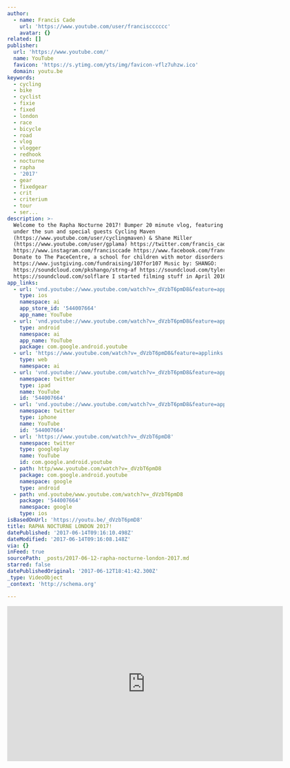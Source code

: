 ```yaml
---
author:
  - name: Francis Cade
    url: 'https://www.youtube.com/user/franciscccccc'
    avatar: {}
related: []
publisher:
  url: 'https://www.youtube.com/'
  name: YouTube
  favicon: 'https://s.ytimg.com/yts/img/favicon-vflz7uhzw.ico'
  domain: youtu.be
keywords:
  - cycling
  - bike
  - cyclist
  - fixie
  - fixed
  - london
  - race
  - bicycle
  - road
  - vlog
  - vlogger
  - redhook
  - nocturne
  - rapha
  - '2017'
  - gear
  - fixedgear
  - crit
  - criterium
  - tour
  - ser...
description: >-
  Welcome to the Rapha Nocturne 2017! Bumper 20 minute vlog, featuring everyone
  under the sun and special guests Cycling Maven
  (https://www.youtube.com/user/cyclingmaven) & Shane Miller
  (https://www.youtube.com/user/gplama) https://twitter.com/francis_cade
  https://www.instagram.com/francisccade https://www.facebook.com/franccade
  Donate to The PaceCentre, a school for children with motor disorders:
  https://www.justgiving.com/fundraising/107for107 Music by: SHANGO:
  https://soundcloud.com/pkshango/strng-af https://soundcloud.com/tylercolemusic
  https://soundcloud.com/solflare I started filming stuff in April 2016.
app_links:
  - url: 'vnd.youtube://www.youtube.com/watch?v=_dVzbT6pmD8&feature=applinks'
    type: ios
    namespace: ai
    app_store_id: '544007664'
    app_name: YouTube
  - url: 'vnd.youtube://www.youtube.com/watch?v=_dVzbT6pmD8&feature=applinks'
    type: android
    namespace: ai
    app_name: YouTube
    package: com.google.android.youtube
  - url: 'https://www.youtube.com/watch?v=_dVzbT6pmD8&feature=applinks'
    type: web
    namespace: ai
  - url: 'vnd.youtube://www.youtube.com/watch?v=_dVzbT6pmD8&feature=applinks'
    namespace: twitter
    type: ipad
    name: YouTube
    id: '544007664'
  - url: 'vnd.youtube://www.youtube.com/watch?v=_dVzbT6pmD8&feature=applinks'
    namespace: twitter
    type: iphone
    name: YouTube
    id: '544007664'
  - url: 'https://www.youtube.com/watch?v=_dVzbT6pmD8'
    namespace: twitter
    type: googleplay
    name: YouTube
    id: com.google.android.youtube
  - path: http/www.youtube.com/watch?v=_dVzbT6pmD8
    package: com.google.android.youtube
    namespace: google
    type: android
  - path: vnd.youtube/www.youtube.com/watch?v=_dVzbT6pmD8
    package: '544007664'
    namespace: google
    type: ios
isBasedOnUrl: 'https://youtu.be/_dVzbT6pmD8'
title: RAPHA NOCTURNE LONDON 2017!
datePublished: '2017-06-14T09:16:10.498Z'
dateModified: '2017-06-14T09:16:08.148Z'
via: {}
inFeed: true
sourcePath: _posts/2017-06-12-rapha-nocturne-london-2017.md
starred: false
datePublishedOriginal: '2017-06-12T18:41:42.300Z'
_type: VideoObject
_context: 'http://schema.org'

---
```

<iframe src="https://cdn.embedly.com/widgets/media.html?src=https%3A%2F%2Fwww.youtube.com%2Fembed%2F_dVzbT6pmD8%3Ffeature%3Doembed&amp;url=http%3A%2F%2Fwww.youtube.com%2Fwatch%3Fv%3D_dVzbT6pmD8&amp;image=https%3A%2F%2Fi.ytimg.com%2Fvi%2F_dVzbT6pmD8%2Fhqdefault.jpg&amp;key=a715cf41cc93453ca338d350cd26f87b&amp;type=text%2Fhtml&amp;schema=youtube" width="640" height="360" scrolling="no" frameborder="0" allowfullscreen="" style=""></iframe>